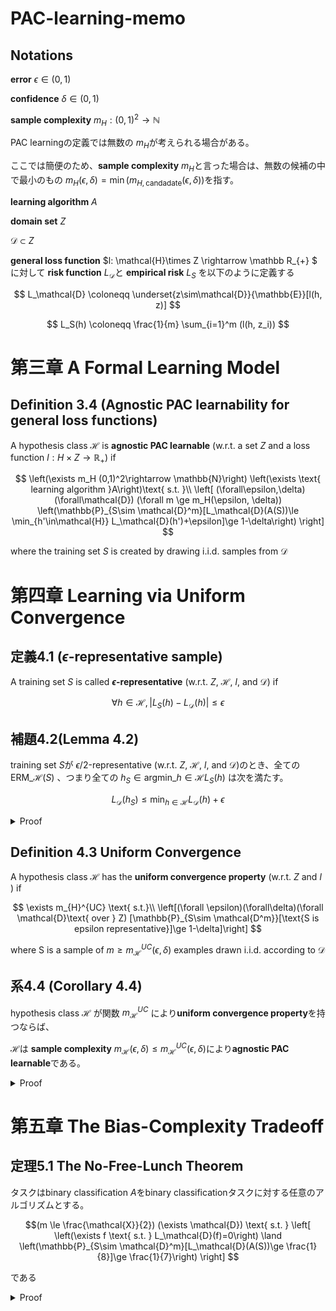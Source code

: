 # PAC-learning-memo

## Notations
**error** $\epsilon \in (0,1)$

**confidence** $\delta\in(0,1)$

**sample complexity** $m_H : (0,1)^2 \rightarrow \mathbb{N}$

PAC learningの定義では無数の $m_H$が考えられる場合がある。

ここでは簡便のため、**sample complexity** $m_H$と言った場合は、無数の候補の中で最小のもの $m_H(\epsilon, \delta) = \min(m_{H,\text{candadate}}(\epsilon, \delta))$を指す。

**learning algorithm** $A$

**domain set** $Z$

$\mathcal{D}\subset Z$


**general loss function**  $l: \mathcal{H}\times Z \rightarrow \mathbb R_{+} $
に対して
**risk function** $L_\mathcal{D}$と **empirical risk** $L_S$ を以下のように定義する

$$
L_\mathcal{D} \coloneqq \underset{z\sim\mathcal{D}}{\mathbb{E}}[l(h, z)]
$$

$$
L_S(h) \coloneqq \frac{1}{m} \sum_{i=1}^m (l(h, z_i))
$$

# 第三章 A Formal Learning Model

## Definition 3.4 (Agnostic PAC learnability for general loss functions)

A hypothesis class $\mathcal{H}$ is **agnostic PAC learnable**
(w.r.t. a set $Z$ and a loss function $l : H \times Z \rightarrow \mathbb{R}_{+}$) if

$$
\left(\exists m_H (0,1)^2\rightarrow \mathbb{N}\right)
\left(\exists \text{ learning algorithm }A\right)\text{ s.t. }\\
\left[
(\forall\epsilon,\delta)
(\forall\mathcal{D})
(\forall m \ge m_H(\epsilon, \delta))
\left(\mathbb{P}_{S\sim \mathcal{D}^m}[L_\mathcal{D}(A(S))\le \min_{h'\in\mathcal{H}} L_\mathcal{D}(h')+\epsilon]\ge 1-\delta\right)
\right]
$$

where the training set $S$ is created by drawing i.i.d. samples from $\mathcal{D}$

# 第四章 Learning via Uniform Convergence
## 定義4.1 ($\epsilon$-representative sample)
A training set $S$ is called **$\epsilon$-representative** (w.r.t. $Z$, $\mathcal{H}$, $l$, and $\mathcal{D}$) if

$$
\forall h\in\mathcal{H}, |L_S(h)-L_\mathcal{D}(h)|\le \epsilon
$$


## 補題4.2(Lemma 4.2)
training set $S$が $\epsilon/2$-representative (w.r.t. $Z$, $\mathcal{H}$, $l$, and $\mathcal{D}$)のとき、全ての
$\text{ERM}\_\mathcal{H}(S)$
、つまり全ての $h_S\in \text{argmin}\_{h\in\mathcal{H}} L_S(h)$
は次を満たす。

$$
L_\mathcal{D}(h_S) \le \min_{h\in\mathcal{H}}L_\mathcal{D}(h)+\epsilon
$$
<details>
<summary>Proof</summary>

Sが$\epsilon/2$ representativeであるから、

$|L_S(h_S) - L_D(h_S)| \le \epsilon/2$

$\therefore L_D(h_S) \le L_S(h_S)+\epsilon/2$ 

また、定義より $L_S(h_S) = \min_{h\in\mathcal{H}}(L_S(h))$であるから、

$\therefore L_S(h_S)+\epsilon/2 \le L_S(h)+\epsilon/2$

また、 $S$は $\epsilon/2$ representativeであるから、

$L_S(h) \le L_D(h) + \epsilon/2$

$\therefore L_S(h) + \epsilon/2 \le L_D(h)+\epsilon/2 + \epsilon/2 = L_D(h) + \epsilon$

まとめると、すべての $h\in\mathcal{H}$に対して

$$L_D(h_S) \le L_S(h_S) + \epsilon/2 \le L_S(h) + \epsilon/2 \le L_D(h) + \epsilon/2 + \epsilon/2 = L_D(h) + \epsilon$$

したがって、Sが $\epsilon/2$ representative ならば、 $(\forall h \in \mathcal{H})[L_D(h_S)\le L_D(h)+\epsilon]$

したがって、Sが $\epsilon/2$ representativeならば、  $L_D(h_S)\le \min_{h\in\mathcal{H}} L_D(h) + \epsilon$ 
</details>

## Definition 4.3 Uniform Convergence

A hypothesis class $\mathcal{H}$ has the **uniform convergence property** (w.r.t. $Z$ and $l$ ) if

$$
\exists m_{H}^{UC} \text{ s.t.}\\
\left[(\forall \epsilon)(\forall\delta)(\forall \mathcal{D}\text{ over } Z)
[\mathbb{P}_{S\sim \mathcal{D^m}}[\text{S is epsilon representative}]\ge 1-\delta]\right]
$$

where S is a sample of $m\ge m_\mathcal{H}^{UC}(\epsilon, \delta)$ examples drawn i.i.d. according to $\mathcal{D}$

## 系4.4 (Corollary 4.4)
hypothesis class $\mathcal{H}$ が関数
$m_\mathcal{H}^{UC}$
により**uniform convergence property**を持つならば、

$\mathcal{H}$は **sample complexity** $m_\mathcal{H}(\epsilon, \delta) \le m_\mathcal{H}^{UC}(\epsilon, \delta)$により**agnostic PAC learnable**である。

<details>
<summary>Proof</summary>

uniform convergenceの定義により

$$(\forall \epsilon \in (0,1))(\forall\delta)(\forall \mathcal{D}\text{ over } Z)[\mathbb{P}_{S\sim \mathcal{D^m}}[\text{S is epsilon representative}]\ge 1-\delta]$$

$$\therefore(\forall \epsilon \in (0,2))(\forall\delta)(\forall \mathcal{D}\text{ over } Z)[\mathbb{P}_{S\sim \mathcal{D^m}}[\text{S is epsilon/2 representative}]\ge 1-\delta]$$

$$\therefore(\forall \epsilon \in (0,1))(\forall\delta)(\forall \mathcal{D}\text{ over } Z)[\mathbb{P}_{S\sim \mathcal{D^m}}[\text{S is epsilon/2 representative}]\ge 1-\delta]$$

補題4.2より

$$\therefore (\forall \epsilon \in (0,1))(\forall\delta)(\forall \mathcal{D}\text{ over } Z) [\mathbb{P}\_{S\sim \mathcal{D^m}} [L_\mathcal{D}(h_S)\le \min_{h'\in \mathcal{H}} L_\mathcal{D}(h')+\epsilon ]\ge 1-\delta] $$

したがって、 $m_\mathcal{H}^{UC}(\epsilon/2, \delta)$ はagnostic PAC learnableにおける要請を満たす。


したがって、 $\mathcal{H}$ は sample complexity $m_\mathcal{H}(\epsilon, \delta) \le m_\mathcal{H}^{UC}(\epsilon/2, \delta))$ でagnostic PAC learnableである。

</details>

# 第五章 The Bias-Complexity Tradeoff

## 定理5.1 The No-Free-Lunch Theorem
タスクはbinary classification
 $A$をbinary classificationタスクに対する任意のアルゴリズムとする。

$$(m \le \frac{\mathcal{X}}{2})
 (\exists \mathcal{D}) \text{ s.t. }
 \left[
    \left(\exists f \text{ s.t. } L_\mathcal{D}(f)=0\right)
    \land
    \left(\mathbb{P}_{S\sim \mathcal{D}^m}[L_\mathcal{D}(A(S))\ge \frac{1}{8}]\ge \frac{1}{7}\right)
 \right]
$$

 である

<details>
 <summary>Proof</summary>

 $C\subset\mathcal{X}$を満たすサイズが$2m$である集合Cを用意する。

 $f: C\rightarrow \{0,1\}$ すべての組み合わせである$T=2^{2m}$個の関数 $f_1,\ldots,f_T$を用意する。
 それぞれの$f_i$に対して次のような確率分布を用意する。
 $$
 \mathcal{D}_i(\{(x,y)\}) \coloneqq \begin{cases}
 1/|C| & \text{if } y=f_i(x)\\
 0 & \text{otherwise.}
 \end{cases}
 $$
 定義より明らかに$L_{\mathcal{D}_i}(f_i) = 0$

 この定理を証明するには次の式が成り立つことを示せればよい。
 $$
 \max_{i\in[T]} \mathbb{E}_{S\sim \mathcal{D}_i^m} [L_{\mathcal{D}_i}(A(S))]\ge\frac{1}{4}
 $$
一つの確率分布$D_i$に対して、$k=(2m)^m$通りのtraining sample $S$の作り方が存在する。確率分布$\mathcal{D}_i$から作った$j$個目のtrainig sampleを$S_j^i$と表記する。$S_j$から$S_j^1, \ldots S_j^k$を作るときの確率はどれも等しいので、明らかに

 $$
 \mathbb{E}_{S\sim{\mathcal{D}_i^m}}[L_{\mathcal{D}_i}(A(S))] = \frac{1}{k} \sum_{j=1}^k L_{\mathcal{D}_i}(A(S_j^i))
 $$
 一般に$\max \ge \text{average} \ge \min$であるから、
 $$\begin{align}
 \max_{i\in[T]}\frac{1}{k}\sum_{j=1}^k L_{\mathcal{D}_i}(A(S_j^i)) 
 &\ge \frac{1}{T} \sum_{i=1}^T\frac{1}{k}\sum_{j=1}^k L_{\mathcal{D}_i}(A(S_j^i))\\
 &= \frac{1}{k}\sum_{j=1}^k
 \frac{1}{T}\sum_{i=1}^T L_{\mathcal{D}_i}(A(S_j^i))\\
 &\ge\min_{j\in[k]}\frac{1}{T}\sum_{i=1}^T L_{\mathcal{D}_i}(A(S_j^i))
 \end{align}
 $$

 ここで、$S_j = (x_1,\ldots,x_m)$とおく。

$C$を$c\in S_j$であるか$c\not\in S_j$であるかによって分割する。

 $v_j^1,\ldots,v_j^p\in C$を$(\forall r\in[p])( v_j^r \not\in S_j)$とする。

 また、$u_j^1,\ldots, u_j^o\in C$を$(\forall q\in[o])(u_j^q\in S_j)$とおく。（ここで、$v$たちはuniqueでない、$u$たちはuniqueではないことに注意。したがって、$p+o=2m$であることが保証される）
 $$
 p+o = 2m\\
 p = 2m-o\\
o\le m\\
-o \ge -m\\
2m-o\ge 2m-m = m\\
\therefore p \ge m
 $$
 したがって、$p\ge m$である。
 <!-- 全ての損失 =  -->
 $$\begin{align}
 L_{\mathcal{D}_i}(h) 
 &= \frac{1}{2m}\sum_{x\in C}1_{[h(x)\ne f_i(x)]}\\
 &= \frac{1}{2m} \sum_{q=1}^o1_{[h(u_j^q)\ne f_i(u_j^q)]} + \sum_{r=1}^p1_{[h(v_j^r)\ne f_i(v_j^r)]}\\

 &\ge \frac{1}{2m}\sum_{r=1}^p1_{[h(v_j^r)\ne f_i(v_j^r)]}\\
 &\ge \frac{1}{2p}\sum_{r=1}^p1_{[h(v_j^r)\ne f_i(v_j^r)]}\\
 \end{align}
 $$

 したがって、
 $$
 \begin{align}
 \frac{1}{T}\sum_{i=1}^T L_{\mathcal{D}_i}(A(S_j^i))
 &\ge \frac{1}{T}\sum_{i=1}^T\frac{1}{2p}\sum_{r=1}^p
 1_{[A(S_j^i)(v_j^r)\ne f_i(v_j^r)]}\\
 &= \frac{1}{2p}\sum_{r=1}^p\frac{1}{T}\sum_{i=1}^T 
 1_{[A(S_j^i)(v_j^r)\ne f_i(v_j^r)]}\\
 &= \frac{1}{2}\frac{1}{p}\sum_{r=1}^p \frac{1}{T}\sum_{i=1}^T 1_{[A(S_j^i)(v_j^r)\ne f_i (v_j^r)]}\\
 &\ge \frac{1}{2} \min_{r\in[p]} \frac{1}{T}\sum_{i=1}^T 
 1_{[A(S_j^i)(v_j^r)\ne f_i(v_j^r)]}\\

 \end{align}
 $$

 $r\in[p]$を固定すると、$f_1,\ldots,f_T$を、「$(f_i, f_{i'})$に対して$(\forall c\in C) (c=v_j^r \iff f_i(c)\ne f_{i'}(c))$」を満たすように$\frac{T}{2}$個のdisjoint pairに分割できる。
 

 $v_r$の定義より$v_r \not\in S_j$であるから、$S_j^i=S_j^{i'}$である。したがって、
 $$(\forall r\in[p])(1_{[A(S_j^i)(v_r)\ne f_i(v_r)]} + 1_{[A(S_j^{i'})(v_r)\ne f_{i'}(v_r)]}=1)
 $$

 したがって、
 $$
 \frac{1}{T}\sum_{i=1}^T 1_{[A(S_j^i)(v_j^r)\ne f_i(v_j^r)]} = \frac{1}{2}
 $$


 したがって、
 $$\begin{align}
 \frac{1}{T}\sum_{i=1}^T L_{\mathcal{D}_i}(A(S_j^i))
 &\ge \frac{1}{2} \min_{r\in[p]} \frac{1}{2}\\
 & = \frac{1}{4}
 \end{align}
 $$
 したがって、
 $$\begin{align}
 \max_{i\in[T]}\frac{1}{k}\sum_{j=1}^k L_{\mathcal{D}_i}(A(S_j^i)) 
 &\ge \min_{j\in[k]}\frac{1}{T}\sum_{i=1}^T L_{\mathcal{D}_i}(A(S_j^i))\\
 &\ge\min_{j\in[k]}\frac{1}{4}\\
 &= \frac{1}{4}
 \end{align}
  $$
  したがって、以下の式を示せた。
  $$
  \max_{i\in[T]} \mathbb{E}_{S\sim \mathcal{D}_i^m}[L_{\mathcal{D}_i} (A(S))] \ge \frac{1}{4}
  $$

  </details>